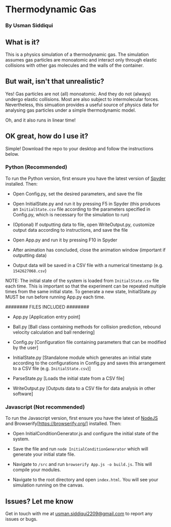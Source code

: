 # Thermodynamic Gas
### By Usman Siddiqui

## What is it?
This is a physics simulation of a thermodynamic gas. The simulation assumes gas particles are monoatomic and interact only through elastic collisions with other gas molecules and the walls of the container.

## But wait, isn't that unrealistic?
Yes! Gas particles are not (all) monoatomic. And they do not (always) undergo elastic collisions. Most are also subject to intermolecular forces. Nevertheless, this simuation provides a useful source of physics data for analysing gas particles under a simple thermodynamic model.

Oh, and it also runs in linear time!

## OK great, how do I use it?
Simple! Download the repo to your desktop and follow the instructions below.

### Python (Recommended)
To run the Python version, first ensure you have the latest version of [Spyder](https://www.spyder-ide.org/) installed. Then:

- Open Config.py, set the desired parameters, and save the file

- Open InitialState.py and run it by pressing F5 in Spyder (this produces an `InitialState.csv` file according to the parameters specified in Config.py, which is necessary for the simulation to run)

- (Optional) If outputting data to file, open WriteOutput.py, customize output data according to instructions, and save the file

- Open App.py and run it by pressing F10 in Spyder

- After animation has concluded, close the animation window (important if outputting data)

- Output data will be saved in a CSV file with a numerical timestamp (e.g. `1542627068.csv`)

NOTE: The initial state of the system is loaded from `InitialState.csv` file each time. This is
      important so that the experiment can be repeated multiple times from the same
      initial state. To generate a new state, InitialState.py MUST be run before running App.py each time.

######## FILES INCLUDED ########

- App.py [Application entry point]

- Ball.py [Ball class containing methods for collision prediction, rebound velocity calculation and ball rendering]

- Config.py [Configuration file containing parameters that can be modified by the user]

- InitialState.py [Standalone module which generates an initial state according to the configurations in Config.py and saves this arrangement to a CSV file (e.g. `InitialState.csv`)]

- ParseState.py [Loads the initial state from a CSV file]

- WriteOutput.py [Outputs data to a CSV file for data analysis in other software]

### Javascript (Not recommended)
To run the Javascript version, first ensure you have the latest of [NodeJS](https://nodejs.org/en/) and Browserify[https://browserify.org/] installed. Then:

- Open InitialConditionGenerator.js and configure the initial state of the system.

- Save the file and run `node InitialConditionGenerator` which will generate your initial state file.

- Navigate to `/src` and run `browserify App.js -o build.js`. This will compile your modules.

- Navigate to the root directory and open `index.html`. You will see your simulation running on the canvas.

## Issues? Let me know
Get in touch with me at usman.siddiqui2209@gmail.com to report any issues or bugs.